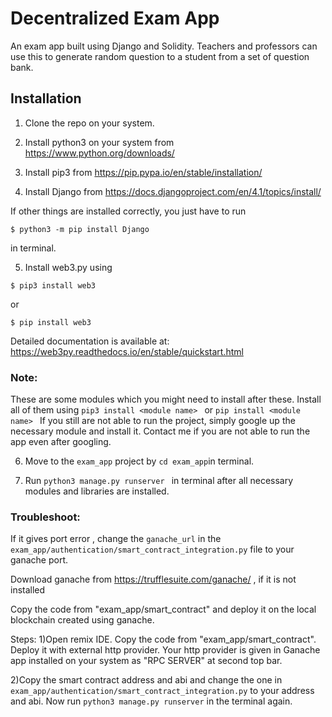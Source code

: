 # Decentralized Exam App
An exam app built using Django and Solidity. Teachers and professors can use this to generate random question to a student from a set of question bank.

## Installation
1. Clone the repo on your system.

2. Install python3 on your system from https://www.python.org/downloads/

3. Install pip3 from https://pip.pypa.io/en/stable/installation/

4. Install Django from https://docs.djangoproject.com/en/4.1/topics/install/

If other things are installed correctly, you just have to run 
```
$ python3 -m pip install Django
```
in terminal.

5. Install web3.py using

```
$ pip3 install web3
```

or

```
$ pip install web3
```

Detailed documentation is available at: https://web3py.readthedocs.io/en/stable/quickstart.html

### Note: 
These are some modules which you might need to install after these. Install all of them using
```pip3 install <module name> ``` or ```pip install <module name> ```
If you still are not able to run the project, simply google up the necessary module and install it. 
Contact me if you are not able to run the app even after googling.

6. Move to the `exam_app` project by `cd exam_app`in terminal.

7. Run `python3 manage.py runserver ` in terminal after all necessary modules and libraries are installed. 

### Troubleshoot:

If it gives port error , change the `ganache_url` in the `exam_app/authentication/smart_contract_integration.py` file to your ganache port. 

Download ganache from https://trufflesuite.com/ganache/ , if it is not installed

Copy the code from "exam_app/smart_contract" and deploy it on the local blockchain created using ganache.

Steps:
1)Open remix IDE. Copy the code from "exam_app/smart_contract". Deploy it with external http provider. Your http provider is given in Ganache app installed on your system as "RPC SERVER" at second top bar.

2)Copy the smart contract address and abi and change the one in  ```exam_app/authentication/smart_contract_integration.py``` to your address and abi.
Now run ``` python3 manage.py runserver ``` in the terminal again.

